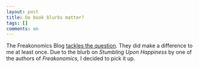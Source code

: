 ```yaml
---
layout: post
title: Do book blurbs matter?
tags: []
comments: on
---
```

<p>The Freakonomics Blog <a href="http://freakonomics.blogs.nytimes.com/2008/01/17/further-insight-on-book-blurbs/">tackles the question</a>. They did make a difference to me at least once. Due to the blurb on <em>Stumbling Upon Happiness</em> by one of the authors of <em>Freakonomics</em>, I decided to pick it up.</p>
